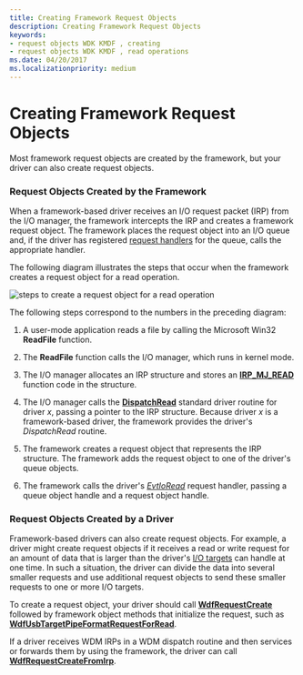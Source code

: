 ```yaml
---
title: Creating Framework Request Objects
description: Creating Framework Request Objects
keywords:
- request objects WDK KMDF , creating
- request objects WDK KMDF , read operations
ms.date: 04/20/2017
ms.localizationpriority: medium
---
```


# Creating Framework Request Objects





Most framework request objects are created by the framework, but your driver can also create request objects.

### Request Objects Created by the Framework

When a framework-based driver receives an I/O request packet (IRP) from the I/O manager, the framework intercepts the IRP and creates a framework request object. The framework places the request object into an I/O queue and, if the driver has registered [request handlers](request-handlers.md) for the queue, calls the appropriate handler.

The following diagram illustrates the steps that occur when the framework creates a request object for a read operation.

![steps to create a request object for a read operation](images/kmdf-creating-request-objects.png)

The following steps correspond to the numbers in the preceding diagram:

1.  A user-mode application reads a file by calling the Microsoft Win32 **ReadFile** function.

2.  The **ReadFile** function calls the I/O manager, which runs in kernel mode.

3.  The I/O manager allocates an IRP structure and stores an [**IRP\_MJ\_READ**](../kernel/irp-mj-read.md) function code in the structure.

4.  The I/O manager calls the [**DispatchRead**](/windows-hardware/drivers/ddi/wdm/nc-wdm-driver_dispatch) standard driver routine for driver *x*, passing a pointer to the IRP structure. Because driver *x* is a framework-based driver, the framework provides the driver's *DispatchRead* routine.

5.  The framework creates a request object that represents the IRP structure. The framework adds the request object to one of the driver's queue objects.

6.  The framework calls the driver's [*EvtIoRead*](/windows-hardware/drivers/ddi/wdfio/nc-wdfio-evt_wdf_io_queue_io_read) request handler, passing a queue object handle and a request object handle.

### Request Objects Created by a Driver

Framework-based drivers can also create request objects. For example, a driver might create request objects if it receives a read or write request for an amount of data that is larger than the driver's [I/O targets](using-i-o-targets.md) can handle at one time. In such a situation, the driver can divide the data into several smaller requests and use additional request objects to send these smaller requests to one or more I/O targets.

To create a request object, your driver should call [**WdfRequestCreate**](/windows-hardware/drivers/ddi/wdfrequest/nf-wdfrequest-wdfrequestcreate) followed by framework object methods that initialize the request, such as [**WdfUsbTargetPipeFormatRequestForRead**](/windows-hardware/drivers/ddi/wdfusb/nf-wdfusb-wdfusbtargetpipeformatrequestforread).

If a driver receives WDM IRPs in a WDM dispatch routine and then services or forwards them by using the framework, the driver can call [**WdfRequestCreateFromIrp**](/windows-hardware/drivers/ddi/wdfrequest/nf-wdfrequest-wdfrequestcreatefromirp).

 

